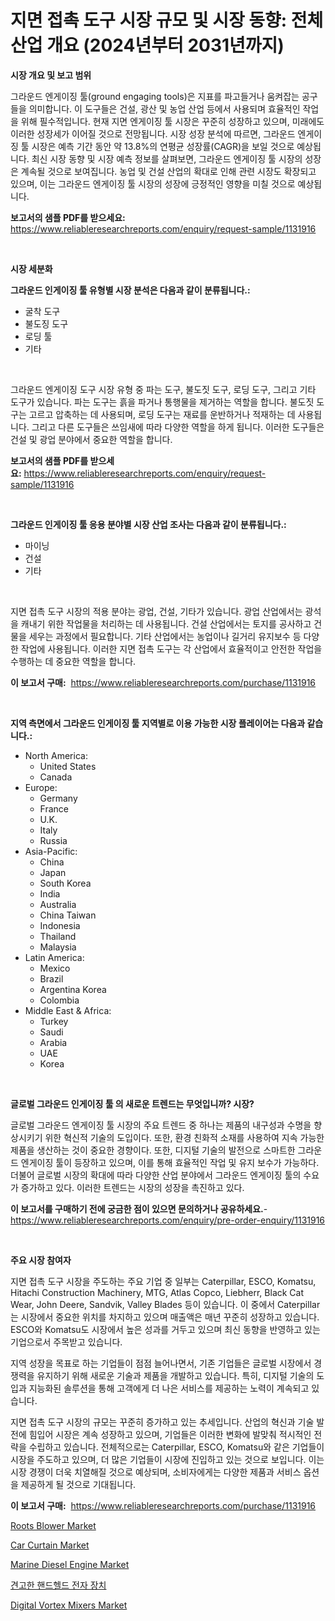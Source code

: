 <p><h1>지면 접촉 도구 시장 규모 및 시장 동향: 전체 산업 개요 (2024년부터 2031년까지)</h1></p><p><strong>시장 개요 및 보고 범위</strong></p>
<p><p>그라운드 엔게이징 툴(ground engaging tools)은 지표를 파고들거나 움켜잡는 공구들을 의미합니다. 이 도구들은 건설, 광산 및 농업 산업 등에서 사용되며 효율적인 작업을 위해 필수적입니다. 현재 지면 엔게이징 툴 시장은 꾸준히 성장하고 있으며, 미래에도 이러한 성장세가 이어질 것으로 전망됩니다. 시장 성장 분석에 따르면, 그라운드 엔게이징 툴 시장은 예측 기간 동안 약 13.8%의 연평균 성장률(CAGR)을 보일 것으로 예상됩니다. 최신 시장 동향 및 시장 예측 정보를 살펴보면, 그라운드 엔게이징 툴 시장의 성장은 계속될 것으로 보여집니다. 농업 및 건설 산업의 확대로 인해 관련 시장도 확장되고 있으며, 이는 그라운드 엔게이징 툴 시장의 성장에 긍정적인 영향을 미칠 것으로 예상됩니다.</p></p>
<p><strong>보고서의 샘플 PDF를 받으세요:</strong> <a href="https://www.reliableresearchreports.com/enquiry/request-sample/1131916">https://www.reliableresearchreports.com/enquiry/request-sample/1131916</a></p>
<p>&nbsp;</p>
<p><strong>시장 세분화</strong></p>
<p><strong>그라운드 인게이징 툴 유형별 시장 분석은 다음과 같이 분류됩니다.:</strong></p>
<p><ul><li>굴착 도구</li><li>불도징 도구</li><li>로딩 툴</li><li>기타</li></ul></p>
<p>&nbsp;</p>
<p><p>그라운드 엔게이징 도구 시장 유형 중 파는 도구, 불도짓 도구, 로딩 도구, 그리고 기타 도구가 있습니다. 파는 도구는 흙을 파거나 통행물을 제거하는 역할을 합니다. 불도짓 도구는 고르고 압축하는 데 사용되며, 로딩 도구는 재료를 운반하거나 적재하는 데 사용됩니다. 그리고 다른 도구들은 쓰임새에 따라 다양한 역할을 하게 됩니다. 이러한 도구들은 건설 및 광업 분야에서 중요한 역할을 합니다.</p></p>
<p><strong>보고서의 샘플 PDF를 받으세요:</strong>&nbsp;<a href="https://www.reliableresearchreports.com/enquiry/request-sample/1131916">https://www.reliableresearchreports.com/enquiry/request-sample/1131916</a></p>
<p>&nbsp;</p>
<p><strong> 그라운드 인게이징 툴 응용 분야별 시장 산업 조사는 다음과 같이 분류됩니다.:</strong></p>
<p><ul><li>마이닝</li><li>건설</li><li>기타</li></ul></p>
<p>&nbsp;</p>
<p><p>지면 접촉 도구 시장의 적용 분야는 광업, 건설, 기타가 있습니다. 광업 산업에서는 광석을 캐내기 위한 작업물을 처리하는 데 사용됩니다. 건설 산업에서는 토지를 공사하고 건물을 세우는 과정에서 필요합니다. 기타 산업에서는 농업이나 길거리 유지보수 등 다양한 작업에 사용됩니다. 이러한 지면 접촉 도구는 각 산업에서 효율적이고 안전한 작업을 수행하는 데 중요한 역할을 합니다.</p></p>
<p><strong>이 보고서 구매:</strong>&nbsp; <a href="https://www.reliableresearchreports.com/purchase/1131916">https://www.reliableresearchreports.com/purchase/1131916</a></p>
<p>&nbsp;</p>
<p><strong>지역 측면에서 그라운드 인게이징 툴 지역별로 이용 가능한 시장 플레이어는 다음과 같습니다.:</strong></p>
<p><ul>
    <li>
        North America:
        <ul>
            <li>United States</li>
            <li>Canada</li>
        </ul>
    </li>
    <li>
        Europe:
        <ul>
            <li>Germany</li>
            <li>France</li>
            <li>U.K.</li>
            <li>Italy</li>
            <li>Russia</li>
        </ul>
    </li>
    <li>
        Asia-Pacific:
        <ul>
            <li>China</li>
            <li>Japan</li>
            <li>South Korea</li>
            <li>India</li>
            <li>Australia</li>
            <li>China Taiwan</li>
            <li>Indonesia</li>
            <li>Thailand</li>
            <li>Malaysia</li>
        </ul>
    </li>
    <li>
        Latin America:
        <ul>
            <li>Mexico</li>
            <li>Brazil</li>
            <li>Argentina Korea</li>
            <li>Colombia</li>
        </ul>
    </li>
    <li>
        Middle East & Africa:
        <ul>
            <li>Turkey</li>
            <li>Saudi</li>
            <li>Arabia</li>
            <li>UAE</li>
            <li>Korea</li>
        </ul>
    </li>
    </ul></p>
<p>&nbsp;</p>
<p><strong>글로벌 그라운드 인게이징 툴 의 새로운 트렌드는 무엇입니까? 시장?</strong></p>
<p><p>글로벌 그라운드 엔게이징 툴 시장의 주요 트렌드 중 하나는 제품의 내구성과 수명을 향상시키기 위한 혁신적 기술의 도입이다. 또한, 환경 친화적 소재를 사용하여 지속 가능한 제품을 생산하는 것이 중요한 경향이다. 또한, 디지털 기술의 발전으로 스마트한 그라운드 엔게이징 툴이 등장하고 있으며, 이를 통해 효율적인 작업 및 유지 보수가 가능하다. 더불어 글로벌 시장의 확대에 따라 다양한 산업 분야에서 그라운드 엔게이징 툴의 수요가 증가하고 있다. 이러한 트렌드는 시장의 성장을 촉진하고 있다.</p></p>
<p><strong>이 보고서를 구매하기 전에 궁금한 점이 있으면 문의하거나 공유하세요.</strong>- <a href="https://www.reliableresearchreports.com/enquiry/pre-order-enquiry/1131916">https://www.reliableresearchreports.com/enquiry/pre-order-enquiry/1131916</a></p>
<p>&nbsp;</p>
<p><strong>주요 시장 참여자</strong></p>
<p><p>지면 접촉 도구 시장을 주도하는 주요 기업 중 일부는 Caterpillar, ESCO, Komatsu, Hitachi Construction Machinery, MTG, Atlas Copco, Liebherr, Black Cat Wear, John Deere, Sandvik, Valley Blades 등이 있습니다. 이 중에서 Caterpillar는 시장에서 중요한 위치를 차지하고 있으며 매출액은 매년 꾸준히 성장하고 있습니다. ESCO와 Komatsu도 시장에서 높은 성과를 거두고 있으며 최신 동향을 반영하고 있는 기업으로서 주목받고 있습니다.</p><p>지역 성장을 목표로 하는 기업들이 점점 늘어나면서, 기존 기업들은 글로벌 시장에서 경쟁력을 유지하기 위해 새로운 기술과 제품을 개발하고 있습니다. 특히, 디지털 기술의 도입과 지능화된 솔루션을 통해 고객에게 더 나은 서비스를 제공하는 노력이 계속되고 있습니다.</p><p>지면 접촉 도구 시장의 규모는 꾸준히 증가하고 있는 추세입니다. 산업의 혁신과 기술 발전에 힘입어 시장은 계속 성장하고 있으며, 기업들은 이러한 변화에 발맞춰 적시적인 전략을 수립하고 있습니다. 전체적으로는 Caterpillar, ESCO, Komatsu와 같은 기업들이 시장을 주도하고 있으며, 더 많은 기업들이 시장에 진입하고 있는 것으로 보입니다. 이는 시장 경쟁이 더욱 치열해질 것으로 예상되며, 소비자에게는 다양한 제품과 서비스 옵션을 제공하게 될 것으로 기대됩니다.</p></p>
<p><strong>이 보고서 구매:</strong>&nbsp;&nbsp;<a href="https://www.reliableresearchreports.com/purchase/1131916">https://www.reliableresearchreports.com/purchase/1131916</a></p>
<p><p><a href="https://view.publitas.com/reportprime-1/roots-blower-market-research-report-the-key-to-successful-business-strategy-forecasted-for-period-from-2024-2031/">Roots Blower Market</a></p><p><a href="https://valiant-lunge-8fe.notion.site/Car-Curtain-Market-Research-Report-Unlocks-Analysis-on-the-Market-Financial-Status-Market-Size-and-a5962ed1f0e3489bb9f2ca7c82b7756e">Car Curtain Market</a></p><p><a href="https://view.publitas.com/reportprime-1/marine-diesel-engine-market-size-2024-2031-global-industrial-analysis-key-geographical-regions-market-share-top-key-players-product-types-and-forecast-research-report/">Marine Diesel Engine Market</a></p><p><a href="https://medium.com/@bobbykihnyt57786/quot-%EC%85%94%EC%B8%A0%ED%9E%8C%EB%93%9C-%ED%95%B8%EB%93%9C%ED%97%AC%EB%93%9C-%EC%A0%84%EC%9E%90%EA%B8%B0%EA%B8%B0-%EC%8B%9C%EC%9E%A5-%EB%B3%B4%EA%B3%A0%EC%84%9C%EB%8A%94-%EC%9D%B4-%EC%8B%9C%EC%9E%A5%EC%9D%98-%EC%B5%9C%EC%8B%A0-%ED%8A%B8%EB%A0%8C%EB%93%9C%EC%99%80-%EC%84%B1%EC%9E%A5-%EA%B8%B0%ED%9A%8C%EB%A5%BC-%EB%B3%B4%EC%97%AC%EC%A4%8D%EB%8B%88%EB%8B%A4-quot-ac766aa87d3c">견고한 핸드헬드 전자 장치</a></p><p><a href="https://issuu.com/reportprime-2/docs/digital-vortex-mixers-market-size-2030.pptx">Digital Vortex Mixers Market</a></p></p>
